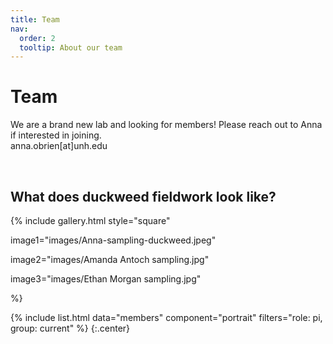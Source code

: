 ```yaml
---
title: Team
nav:
  order: 2
  tooltip: About our team
---
```


# <i class="fas fa-users"></i>Team

We are a brand new lab and looking for members! Please reach out to Anna if interested in joining. 
<br>
anna.obrien[at]unh.edu 

<br>

## What does duckweed fieldwork look like?

{%
  include gallery.html
  style="square"

  image1="images/Anna-sampling-duckweed.jpeg"

  image2="images/Amanda Antoch sampling.jpg"

  image3="images/Ethan Morgan sampling.jpg"

%}



{%
  include list.html
  data="members"
  component="portrait"
  filters="role: pi, group: current"
%}
{:.center}
<!-- 
{%
  include list.html
  data="members"
  component="portrait"
  filters="role: grad, group: current"
%}
{%
  include list.html
  data="members"
  component="portrait"
  filters="role: researcher, group: current"
%}
{%
  include list.html
  data="members"
  component="portrait"
  filters="role: undergrad, group: current"
%}
{%
  include list.html
  data="members"
  component="portrait"
  filters="role: mascot, group: current"
%}
 -->


<!-- 
## Funding

Our work is made possible by funding from several organizations.
{:.center}

{%
  include gallery.html
  style="square"

  image1="images/photo.jpg"
  link1="https://nasa.gov/"
  tooltip1="Cool Foundation"

  image2="images/photo.jpg"
  link2="https://nasa.gov/"
  tooltip2="Cool Institute"

  image3="images/photo.jpg"
  link3="https://nasa.gov/"
  tooltip3="Cool Initiative"

  image4="images/photo.jpg"
  link4="https://nasa.gov/"
  tooltip4="Cool Foundation"

  image5="images/photo.jpg"
  link5="https://nasa.gov/"
  tooltip5="Cool Institute"

  image6="images/photo.jpg"
  link6="https://nasa.gov/"
  tooltip6="Cool Initiative"
%}
 -->
